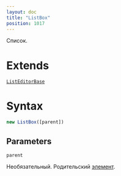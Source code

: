 ```yaml
---
layout: doc
title: "ListBox"
position: 1017
---
```


Список.

# Extends

[`ListEditorBase`](../ListEditorBase/)

# Syntax

```js
new ListBox([parent])
```

## Parameters

`parent`

Необязательный. Родительский [элемент](../../KeyConcepts/Element/).
